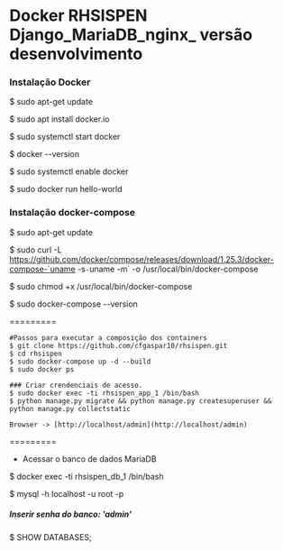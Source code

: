 Docker RHSISPEN Django_MariaDB_nginx_ versão desenvolvimento
=========
   
   ### Instalação Docker
   
   $ sudo apt-get update
   
   $ sudo apt install docker.io
   
   $ sudo systemctl start docker
   
   $ docker --version
   
   $ sudo systemctl enable docker
   
   $ sudo docker run hello-world
   
   ### Instalação docker-compose
   
   $ sudo apt-get update
   
   $ sudo curl -L https://github.com/docker/compose/releases/download/1.25.3/docker-compose-`uname -s`-`uname -m` -o /usr/local/bin/docker-compose
   
   $ sudo chmod +x /usr/local/bin/docker-compose
   
   $ sudo docker-compose --version
   
=========
   
    #Passos para executar a composição dos containers
    $ git clone https://github.com/cfgaspar10/rhsispen.git
    $ cd rhsispen   
    $ sudo docker-compose up -d --build
    $ sudo docker ps
    
    ### Criar crendenciais de acesso.
    $ sudo docker exec -ti rhsispen_app_1 /bin/bash
    $ python manage.py migrate && python manage.py createsuperuser && python manage.py collectstatic
     
    Browser -> [http://localhost/admin](http://localhost/admin)
  
=========
   
   - Acessar o banco de dados MariaDB

   $ docker exec -ti rhsispen_db_1 /bin/bash
   
   $ mysql -h localhost -u root -p
   ##### Inserir senha do banco: 'admin' 
   $ SHOW DATABASES;
